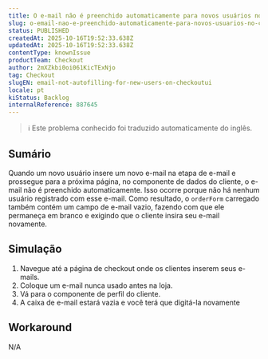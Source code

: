 ```yaml
---
title: O e-mail não é preenchido automaticamente para novos usuários no checkout-ui
slug: o-email-nao-e-preenchido-automaticamente-para-novos-usuarios-no-checkoutui
status: PUBLISHED
createdAt: 2025-10-16T19:52:33.638Z
updatedAt: 2025-10-16T19:52:33.638Z
contentType: knownIssue
productTeam: Checkout
author: 2mXZkbi0oi061KicTExNjo
tag: Checkout
slugEN: email-not-autofilling-for-new-users-on-checkoutui
locale: pt
kiStatus: Backlog
internalReference: 887645
---
```


>ℹ️ Este problema conhecido foi traduzido automaticamente do inglês.

## Sumário


Quando um novo usuário insere um novo e-mail na etapa de e-mail e prossegue para a próxima página, no componente de dados do cliente, o e-mail não é preenchido automaticamente.
Isso ocorre porque não há nenhum usuário registrado com esse e-mail. Como resultado, o `orderForm` carregado também contém um campo de e-mail vazio, fazendo com que ele permaneça em branco e exigindo que o cliente insira seu e-mail novamente.
## Simulação



1. Navegue até a página de checkout onde os clientes inserem seus e-mails.
2. Coloque um e-mail nunca usado antes na loja.
3. Vá para o componente de perfil do cliente.
4. A caixa de e-mail estará vazia e você terá que digitá-la novamente
## Workaround


N/A



